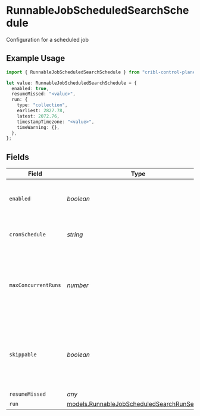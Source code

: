 # RunnableJobScheduledSearchSchedule

Configuration for a scheduled job

## Example Usage

```typescript
import { RunnableJobScheduledSearchSchedule } from "cribl-control-plane/models";

let value: RunnableJobScheduledSearchSchedule = {
  enabled: true,
  resumeMissed: "<value>",
  run: {
    type: "collection",
    earliest: 2827.78,
    latest: 2072.76,
    timestampTimezone: "<value>",
    timeWarning: {},
  },
};
```

## Fields

| Field                                                                                                 | Type                                                                                                  | Required                                                                                              | Description                                                                                           |
| ----------------------------------------------------------------------------------------------------- | ----------------------------------------------------------------------------------------------------- | ----------------------------------------------------------------------------------------------------- | ----------------------------------------------------------------------------------------------------- |
| `enabled`                                                                                             | *boolean*                                                                                             | :heavy_minus_sign:                                                                                    | Enable to configure scheduling for this Collector                                                     |
| `cronSchedule`                                                                                        | *string*                                                                                              | :heavy_minus_sign:                                                                                    | A cron schedule on which to run this job                                                              |
| `maxConcurrentRuns`                                                                                   | *number*                                                                                              | :heavy_minus_sign:                                                                                    | The maximum number of instances of this scheduled job that may be running at any time                 |
| `skippable`                                                                                           | *boolean*                                                                                             | :heavy_minus_sign:                                                                                    | Skippable jobs can be delayed, up to their next run time, if the system is hitting concurrency limits |
| `resumeMissed`                                                                                        | *any*                                                                                                 | :heavy_minus_sign:                                                                                    | N/A                                                                                                   |
| `run`                                                                                                 | [models.RunnableJobScheduledSearchRunSettings](../models/runnablejobscheduledsearchrunsettings.md)    | :heavy_minus_sign:                                                                                    | N/A                                                                                                   |